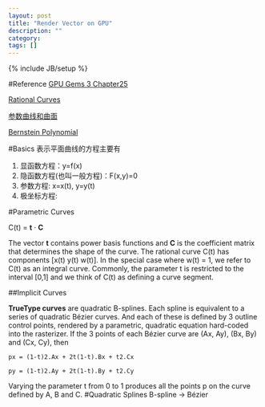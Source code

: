 ```yaml
---
layout: post
title: "Render Vector on GPU"
description: ""
category: 
tags: []
---
```

{% include JB/setup %}

#Reference
[GPU Gems 3 Chapter25](http://http.developer.nvidia.com/GPUGems3/gpugems3_ch25.html)

[Rational Curves](http://www.cs.mtu.edu/~shene/COURSES/cs3621/NOTES/curves/rational.html)

[参数曲线和曲面](http://202.118.167.67/eol/data/res/jsjtxx/Chapter3/CG_Txt_3_015.htm)

[Bernstein Polynomial](http://mathworld.wolfram.com/BernsteinPolynomial.html)

#Basics
表示平面曲线的方程主要有

1. 显函数方程：y=f(x)
2. 隐函数方程(也叫一般方程)：F(x,y)=0
3. 参数方程: x=x(t), y=y(t)
4. 极坐标方程:


#Parametric Curves

C(t) = **t** · **C**


The vector **t** contains power basis functions and **C** is the coefficient matrix that determines the shape of the curve. The rational curve C(t) has components [x(t) y(t) w(t)]. In the special case where w(t) = 1, we refer to C(t) as an integral curve. Commonly, the parameter t is restricted to the interval [0,1] and we think of C(t) as defining a curve segment.

##Implicit Curves


**TrueType curves** are quadratic B-splines. Each spline is equivalent to a series of quadratic Bézier curves. And each of these is defined by 3 outline control points, rendered by a parametric, quadratic equation hard-coded into the rasterizer.
If the 3 points of each Bézier curve are (Ax, Ay), (Bx, By) and (Cx, Cy), then

`px = (1-t)2.Ax + 2t(1-t).Bx + t2.Cx`

`py = (1-t)2.Ay + 2t(1-t).By + t2.Cy`

Varying the parameter t from 0 to 1 produces all the points p on the curve defined by A, B and C.
#Quadratic Splines
B-spline -> Bézier